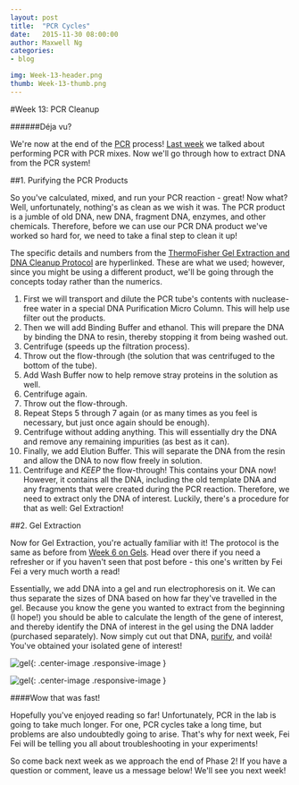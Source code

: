 ```yaml
---
layout: post
title:  "PCR Cycles"
date:   2015-11-30 08:00:00
author: Maxwell Ng
categories: 
- blog

img: Week-13-header.png
thumb: Week-13-thumb.png
---
```



#Week 13: PCR Cleanup

######Déja vu?

We're now at the end of the [PCR](https://www.youtube.com/watch?v=x5yPkxCLads) process!
[Last week](http://mcmastergem.com/blog/2015/11/23/the-secret-sauce/) we talked about performing PCR with PCR mixes. Now we'll go through how to extract DNA from the PCR system!

##1. Purifying the PCR Products

So you've calculated, mixed, and run your PCR reaction - great! Now what? Well, unfortunately, nothing's as clean as we wish it was. The PCR product is a jumble of old DNA, new DNA, fragment DNA, enzymes, and other chemicals. Therefore, before we can use our PCR DNA product we've worked so hard for, we need to take a final step to clean it up!

The specific details and numbers from the [ThermoFisher Gel Extraction and DNA Cleanup Protocol](https://tools.thermofisher.com/content/sfs/manuals/MAN0012670_GeneJET_Gel_Extraction_DNA_Cleanup_Micro_UG.pdf) are hyperlinked. These are what we used; however, since you might be using a different product, we'll be going through the concepts today rather than the numerics.

1. First we will transport and dilute the PCR tube's contents with nuclease-free water in a special DNA Purification Micro Column. This will help use filter out the products. 
2. Then we will add Binding Buffer and ethanol. This will prepare the DNA by binding the DNA to resin, thereby stopping it from being washed out.
3. Centrifuge (speeds up the filtration process).
4. Throw out the flow-through (the solution that was centrifuged to the bottom of the tube).
5. Add Wash Buffer now to help remove stray proteins in the solution as well.
6. Centrifuge again.
7. Throw out the flow-through.
8. Repeat Steps 5 through 7 again (or as many times as you feel is necessary, but just once again should be enough).
9. Centrifuge without adding anything. This will essentially dry the DNA and remove any remaining impurities (as best as it can).
10. Finally, we add Elution Buffer. This will separate the DNA from the resin and allow the DNA to now flow freely in solution.
11. Centrifuge and *KEEP* the flow-through! This contains your DNA now! However, it contains all the DNA, including the old template DNA and any fragments that were created during the PCR reaction. Therefore, we need to extract only the DNA of interest. Luckily, there's a procedure for that as well: Gel Extraction!

##2. Gel Extraction

Now for Gel Extraction, you're actually familiar with it! The protocol is the same as before from [Week 6 on Gels](http://mcmastergem.com/blog/2015/09/28/gelception/). Head over there if you need a refresher or if you haven't seen that post before - this one's written by Fei Fei a very much worth a read!

Essentially, we add DNA into a gel and run electrophoresis on it. We can thus separate the sizes of DNA based on how far they've travelled in the gel. Because you know the gene you wanted to extract from the beginning (I hope!) you should be able to calculate the length of the gene of interest, and thereby identify the DNA of interest in the gel using the DNA ladder (purchased separately). Now simply cut out that DNA, [purify](http://mcmastergem.com/blog/2015/09/28/gelception/), and voilà! You've obtained your isolated gene of interest! 

![gel](https://scontent-lga3-1.xx.fbcdn.net/hphotos-xta1/v/t1.0-9/12075017_1106250549400073_5469033050548064492_n.jpg?oh=5f0fd199dbf562f3a56f50794a47db1d&oe=568F9E1C){: .center-image .responsive-image }

![gel](https://scontent-ord1-1.xx.fbcdn.net/hphotos-xlf1/t31.0-8/12303991_10208142115614435_7264435362657437236_o.jpg){: .center-image .responsive-image }

####Wow that was fast!

Hopefully you've enjoyed reading so far! Unfortunately, PCR in the lab is going to take much longer. For one, PCR cycles take a long time, but problems are also undoubtedly going to arise. That's why for next week, Fei Fei will be telling you all about troubleshooting in your experiments!

So come back next week as we approach the end of Phase 2! If you have a question or comment, leave us a message below! We'll see you next week!